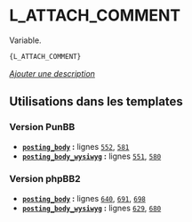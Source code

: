 # L_ATTACH_COMMENT


Variable.

```html
{L_ATTACH_COMMENT}
```

[*Ajouter une description*](https://fa-tvars.appspot.com/var/L_ATTACH_COMMENT)

## Utilisations dans les templates

### Version PunBB
* __[`posting_body`](../tpl/var/punbb/posting_body.md#readme) :__ lignes [`552`](../tpl/src/punbb/posting_body.tpl#L552), [`581`](../tpl/src/punbb/posting_body.tpl#L581)
* __[`posting_body_wysiwyg`](../tpl/var/punbb/posting_body_wysiwyg.md#readme) :__ lignes [`551`](../tpl/src/punbb/posting_body_wysiwyg.tpl#L551), [`580`](../tpl/src/punbb/posting_body_wysiwyg.tpl#L580)

### Version phpBB2
* __[`posting_body`](../tpl/var/subsilver/posting_body.md#readme) :__ lignes [`640`](../tpl/src/subsilver/posting_body.tpl#L640), [`691`](../tpl/src/subsilver/posting_body.tpl#L691), [`698`](../tpl/src/subsilver/posting_body.tpl#L698)
* __[`posting_body_wysiwyg`](../tpl/var/subsilver/posting_body_wysiwyg.md#readme) :__ lignes [`629`](../tpl/src/subsilver/posting_body_wysiwyg.tpl#L629), [`680`](../tpl/src/subsilver/posting_body_wysiwyg.tpl#L680)